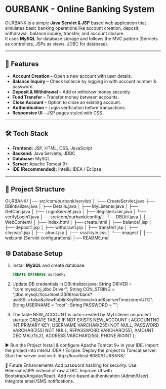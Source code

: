 # OURBANK - Online Banking System

OURBANK is a simple **Java Servlet & JSP** based web application that simulates basic banking operations like account creation, deposit, withdrawal, balance inquiry, transfer, and account closure.  
It uses **MySQL** for database storage and follows the MVC pattern (Servlets as controllers, JSPs as views, JDBC for database).

---

## 🚀 Features
- **Account Creation** – Open a new account with user details.
- **Balance Inquiry** – Check balance by logging in with account number & password.
- **Deposit & Withdrawal** – Add or withdraw money securely.
- **Fund Transfer** – Transfer money between accounts.
- **Close Account** – Option to close an existing account.
- **Authentication** – Login verification before transactions.
- **Responsive UI** – JSP pages styled with CSS.

---

## 🛠️ Tech Stack
- **Frontend:** JSP, HTML, CSS, JavaScript  
- **Backend:** Java Servlets, JDBC  
- **Database:** MySQL  
- **Server:** Apache Tomcat 9+  
- **IDE (Recommended):** IntelliJ IDEA / Eclipse  

---

## 📂 Project Structure
OURBANK/
│── src/com/ourbank/servlet/
│ ├── CreateServlet.java
  ├── DBIntializer.java
│ ├── Details.java
│ ├── MyListener.java
│ ├── GetCon.java
│ ├── LoginServlet.java
│ ├── RegisterUser.java
│ └── verifyLogin1.java
│── src/com/ourbank/config/
│ └──DBUtil.java
│
│── WebContent/
│ ├── index.html
│ ├── create.html
│ ├── balance1.jsp
│ ├── deposit1.jsp
│ ├── withdraw1.jsp
│ ├── transfer1.jsp
│ ├── closeac1.jsp
│ ├── about.jsp
│ ├── css/style.css
│ └── images/
│
│── web.xml (Servlet configurations)
│── README.md


## ⚙️ Database Setup
1. Install **MySQL** and create database:
   ```sql
   CREATE DATABASE ourbank;
   
2. Update DB credentials in DBIntializer.java:
String DRIVER = "com.mysql.cj.jdbc.Driver";
String CON_STRING = "jdbc:mysql://localhost:3306/ourbank?useSSL=false&allowPublicKeyRetrieval=true&serverTimezone=UTC";
String USERNAME = "root";
String PASSWORD = "";

3. The table NEW_ACCOUNT is auto-created by MyListener on project startup:
CREATE TABLE IF NOT EXISTS NEW_ACCOUNT (
    ACCOUNTNO INT PRIMARY KEY,
    USERNAME VARCHAR(255) NOT NULL,
    PASSWORD VARCHAR(255) NOT NULL,
    REPASSWORD VARCHAR(255),
    AMOUNT DECIMAL(15,2),
    ADDRESS VARCHAR(255),
    PHONE BIGINT
);

▶️ Run the Project
Install & configure Apache Tomcat 9+ in your IDE.
Import the project into IntelliJ IDEA / Eclipse.
Deploy the project to Tomcat server.
Start the server and visit: http://localhost:8080/OURBANK/

📌 Future Enhancements
Add password hashing for security.
Use Hibernate/JPA instead of raw JDBC.
Improve UI with Bootstrap/Angular/React.
Add role-based authentication (Admin/User).
Integrate email/SMS notifications.

